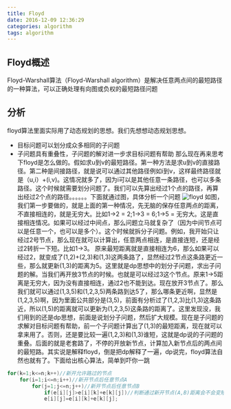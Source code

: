 ```yaml
---
title: Floyd
date: 2016-12-09 12:36:29
categories: algorithm
tags: algorithm
---
```

## Floyd概述
Floyd-Warshall算法（Floyd-Warshall algorithm）是解决任意两点间的最短路径的一种算法，可以正确处理有向图或负权的最短路径问题
## 分析
floyd算法里面实际用了动态规划的思想。我们先想想动态规划思想。
* 目标问题可以划分成众多相同的子问题
* 子问题具有重叠性，子问题的解对进一步求目标问题有帮助
那么现在再来思考下floyd是怎么做的。假如求u到v的最短路径。第一种方法是求u到v的直接路径。第二种是间接路径，就是说可以通过其他路径例如i到v，这样最终路径就是（u,i）+(i,v)。这情况就多了，因为i可以是其他任意一条路径，也可以多条路径。这个时候就需要划分问题了。我们可以先算出经过1个点的路径，再算出经过2个点的路径。。。。。。下面就通过图，具体分析一个问题
![floyd][1]
如图，我们第一步要做的，就是上面的第一种情况，先无脑的保存任意两点的距离，不直接相连的，就是无穷大。比如1->2 = 2;1->3 = 6;1->5 = 无穷大。这是直接相连情况。如果可以经过中间点，那么问题立马就复杂了（因为中间节点可以是任意一个，也可以是多个）。这个时候就拆分子问题。例如，我开始只让经过2号节点，那么现在就可以计算出，任意两点相连，是直接连短，还是经过2转折一下短。比如1->3。
原来最短距离就是直接相连为6，那么如果可以经过2，就变成了(1,2)+(2,3)和(1,3)这两条路了，显然经过2节点这条路更近一些，那么就更新(1,3)的距离为5。这里就是dp思想中的划分子问题，求出子问题的解。当我们再开放3节点的时候。也就是可以经过3这个节点。原来1->5距离是无穷大，因为没有直接相连，通过2也不能到达。现在放开3节点了。那么我们就可以通过(1,3,5)和(1,2,3,5)两条路到达5了，那么哪条更近啊，显然是(1,2,3,5)啊，因为里面公共部分是(3,5)，前面有分析过了(1,2,3)比(1,3)这条路近，所以(1,5)的距离就可以更新为(1,2,3,5)这条路的距离了。这里发现没，我们用到的还是dp思想，前面是说划分子问题，然后扩大规模。现在是子问题的求解对目标问题有帮助，前一个子问题计算出了(1,3)的最短距离，现在就可以拿来用了。否则，还是要比较一遍(1,2,3)和(1,3)谁短，这就是dp说的子问题的重叠。后面的就是老套路了，不停的开放新节点，计算加入新节点后的两点间的最短路。其实说是解释floyd，倒是把dp解释了一遍，dp说完，floyd算法自然也就有了。下面给出核心算法，简单到吓你一跳
```java
for(k=1;k<=n;k++)//新开允许路过的节点 
    for(i=1;i<=n;i++)//新开节点后任意节点A 
        for(j=1;j<=n;j++)//新开节点后任意节点B
            if(e[i][j]>e[i][k]+e[k][j])//判断通过新开节点(A,B)距离会不会变短  
            e[i][j]=e[i][k]+e[k][j]; 
```


  [1]: http://ofy9dm2ii.bkt.clouddn.com/image/article/floyd.png